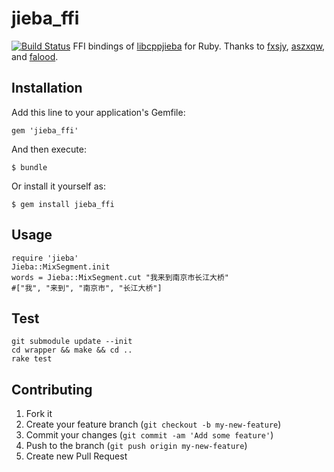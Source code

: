 # jieba_ffi
[![Build Status](https://travis-ci.org/altkatz/jieba_ffi.png?branch=master)](https://travis-ci.org/altkatz/jieba_ffi)
FFI bindings of [libcppjieba](https://github.com/aszxqw/libcppjieba/) for Ruby. Thanks to [fxsjy](https://github.com/fxsjy), [aszxqw](https://github.com/aszxqw/), and [falood](https://github.com/falood).

## Installation

Add this line to your application's Gemfile:

    gem 'jieba_ffi'

And then execute:

    $ bundle

Or install it yourself as:

    $ gem install jieba_ffi

## Usage

	require 'jieba'
    Jieba::MixSegment.init
    words = Jieba::MixSegment.cut "我来到南京市长江大桥"
    #["我", "来到", "南京市", "长江大桥"]

## Test
    git submodule update --init
    cd wrapper && make && cd ..
    rake test

## Contributing

1. Fork it
2. Create your feature branch (`git checkout -b my-new-feature`)
3. Commit your changes (`git commit -am 'Add some feature'`)
4. Push to the branch (`git push origin my-new-feature`)
5. Create new Pull Request
